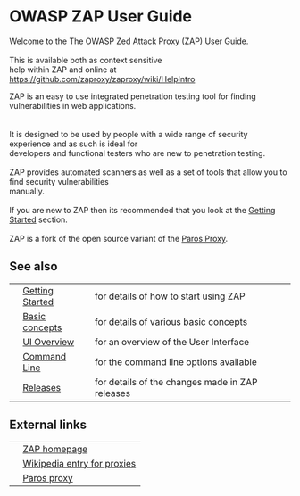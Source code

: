 # OWASP ZAP User Guide

Welcome to the The OWASP Zed Attack Proxy (ZAP) User Guide.<br><br>This is available both as context sensitive<br>
help within ZAP and online at <a href='https://github.com/zaproxy/zaproxy/wiki/HelpIntro'>https://github.com/zaproxy/zaproxy/wiki/HelpIntro</a>

ZAP is an easy to use integrated penetration testing tool for finding vulnerabilities in web applications.<br>
<br>
<br>
It is designed to be used by people with a wide range of security experience and as such is ideal for<br>
developers and functional testers who are new to penetration testing.<br>
<br>
ZAP provides automated scanners as well as a set of tools that allow you to find security vulnerabilities<br>
manually.<br>
<br>
If you are new to ZAP then its recommended that you look at the <a href='HelpStartStart'>Getting Started</a> section.<br>
<br>
ZAP is a fork of the open source variant of the <a href='HelpParos'>Paros Proxy</a>.<br>
<h2>See also</h2>
<table>
<tr><td></td><td><a href='HelpStartStart'>Getting Started</a></td><td>for details of how to start using ZAP</td></tr>
<tr><td></td><td><a href='HelpStartConceptsConcepts'>Basic concepts</a></td><td>for details of various basic concepts</td></tr>
<tr><td></td><td><a href='HelpUiOverview'>UI Overview</a></td><td>for an overview of the User Interface</td></tr>
<tr><td></td><td><a href='HelpCmdline'>Command Line</a></td><td>for the command line options available</td></tr>
<tr><td></td><td><a href='HelpReleasesReleases'>Releases</a></td><td>for details of the changes made in ZAP releases</td></tr>
</table>
<h2>External links</h2>
<table>
<tr><td></td><td><a href='https://www.owasp.org/index.php/ZAP'>ZAP homepage</a></td></tr>
<tr><td></td><td><a href='http://en.wikipedia.org/wiki/Proxy_server'>Wikipedia entry for proxies</a></td></tr>
<tr><td></td><td><a href='http://www.parosproxy.org'>Paros proxy</a></td></tr>
</table>
<br>

